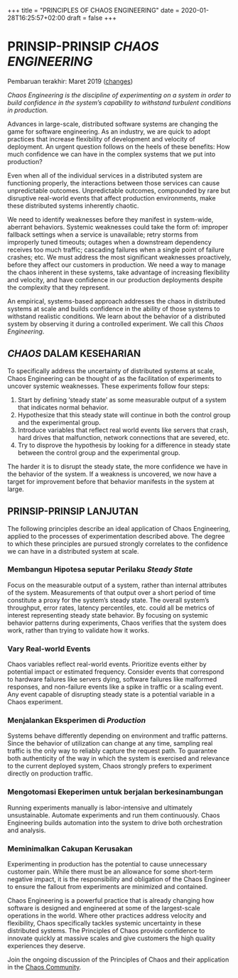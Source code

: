 +++
title = "PRINCIPLES OF CHAOS ENGINEERING"
date = 2020-01-28T16:25:57+02:00
draft = false
+++

# PRINSIP-PRINSIP *CHAOS ENGINEERING*
Pembaruan terakhir: Maret 2019 ([changes](https://github.com/chaos-eng/chaos-eng.github.io/pull/23/files))

*Chaos Engineering is the discipline of experimenting on a system in order to build confidence in the system’s capability to withstand turbulent conditions in production.*

Advances in large-scale, distributed software systems are changing the game for software engineering.  As an industry, we are quick to adopt practices that increase flexibility of development and velocity of deployment.  An urgent question follows on the heels of these benefits: How much confidence we can have in the complex systems that we put into production?

Even when all of the individual services in a distributed system are functioning properly, the interactions between those services can cause unpredictable outcomes.  Unpredictable outcomes, compounded by rare but disruptive real-world events that affect production environments, make these distributed systems inherently chaotic.

We need to identify weaknesses before they manifest in system-wide, aberrant behaviors.  Systemic weaknesses could take the form of: improper fallback settings when a service is unavailable; retry storms from improperly tuned timeouts; outages when a downstream dependency receives too much traffic; cascading failures when a single point of failure crashes; etc.  We must address the most significant weaknesses proactively, before they affect our customers in production.  We need a way to manage the chaos inherent in these systems, take advantage of increasing flexibility and velocity, and have confidence in our production deployments despite the complexity that they represent.

An empirical, systems-based approach addresses the chaos in distributed systems at scale and builds confidence in the ability of those systems to withstand realistic conditions.  We learn about the behavior of a distributed system by observing it during a controlled experiment.  We call this *Chaos Engineering*.

## *CHAOS* DALAM KESEHARIAN

To specifically address the uncertainty of distributed systems at scale, Chaos Engineering can be thought of as the facilitation of experiments to uncover systemic weaknesses.  These experiments follow four steps:

1. Start by defining ‘steady state’ as some measurable output of a system that indicates normal behavior.
2. Hypothesize that this steady state will continue in both the control group and the experimental group.
3. Introduce variables that reflect real world events like servers that crash, hard drives that malfunction, network connections that are severed, etc.
4. Try to disprove the hypothesis by looking for a difference in steady state between the control group and the experimental group.

The harder it is to disrupt the steady state, the more confidence we have in the behavior of the system.  If a weakness is uncovered, we now have a target for improvement before that behavior manifests in the system at large.

## PRINSIP-PRINSIP LANJUTAN

The following principles describe an ideal application of Chaos Engineering, applied to the processes of experimentation described above.  The degree to which these principles are pursued strongly correlates to the confidence we can have in a distributed system at scale.

### Membangun Hipotesa seputar Perilaku *Steady State* 

Focus on the measurable output of a system, rather than internal attributes of the system.  Measurements of that output over a short period of time constitute a proxy for the system’s steady state.  The overall system’s throughput, error rates, latency percentiles, etc. could all be metrics of interest representing steady state behavior.  By focusing on systemic behavior patterns during experiments, Chaos verifies that the system does work, rather than trying to validate how it works.

### Vary Real-world Events

Chaos variables reflect real-world events.  Prioritize events either by potential impact or estimated frequency.  Consider events that correspond to hardware failures like servers dying, software failures like malformed responses, and non-failure events like a spike in traffic or a scaling event.  Any event capable of disrupting steady state is a potential variable in a Chaos experiment.

### Menjalankan Eksperimen di *Production*

Systems behave differently depending on environment and traffic patterns.  Since the behavior of utilization can change at any time, sampling real traffic is the only way to reliably capture the request path.  To guarantee both authenticity of the way in which the system is exercised and relevance to the current deployed system, Chaos strongly prefers to experiment directly on production traffic.

### Mengotomasi Ekeperimen untuk berjalan berkesinambungan

Running experiments manually is labor-intensive and ultimately unsustainable.  Automate experiments and run them continuously.  Chaos Engineering builds automation into the system to drive both orchestration and analysis.

### Meminimalkan Cakupan Kerusakan

Experimenting in production has the potential to cause unnecessary customer pain. While there must be an allowance for some short-term negative impact, it is the responsibility and obligation of the Chaos Engineer to ensure the fallout from experiments are minimized and contained.

Chaos Engineering is a powerful practice that is already changing how software is designed and engineered at some of the largest-scale operations in the world.  Where other practices address velocity and flexibility, Chaos specifically tackles systemic uncertainty in these distributed systems.  The Principles of Chaos provide confidence to innovate quickly at massive scales and give customers the high quality experiences they deserve.

Join the ongoing discussion of the Principles of Chaos and their application in the [Chaos Community](https://groups.google.com/forum/#!forum/chaos-community).
